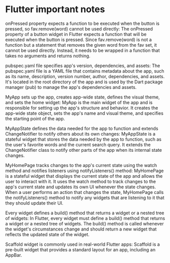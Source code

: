 # Flutter important notes

onPressed property expects a function to be executed when the button is pressed, so fav.remove(word) cannot be used directly: The onPressed property of a button widget in Flutter expects a function that will be executed when the button is pressed. Since fav.remove(word) is not a function but a statement that removes the given word from the fav set, it cannot be used directly. Instead, it needs to be wrapped in a function that takes no arguments and returns nothing.

pubspec.yaml file specifies app's version, dependencies, and assets: The pubspec.yaml file is a YAML file that contains metadata about the app, such as its name, description, version number, author, dependencies, and assets. It's located in the root directory of the app and is used by the Dart package manager (pub) to manage the app's dependencies and assets.

MyApp sets up the app, creates app-wide state, defines the visual theme, and sets the home widget: MyApp is the main widget of the app and is responsible for setting up the app's structure and behavior. It creates the app-wide state object, sets the app's name and visual theme, and specifies the starting point of the app.

MyAppState defines the data needed for the app to function and extends ChangeNotifier to notify others about its own changes: MyAppState is a stateful widget that stores the data needed by the app to function, such as the user's favorite words and the current search query. It extends the ChangeNotifier class to notify other parts of the app when its internal state changes.

MyHomePage tracks changes to the app's current state using the watch method and notifies listeners using notifyListeners() method: MyHomePage is a stateful widget that displays the current state of the app and allows the user to interact with it. It uses the watch method to track changes to the app's current state and updates its own UI whenever the state changes. When a user performs an action that changes the state, MyHomePage calls the notifyListeners() method to notify any widgets that are listening to it that they should update their UI.

Every widget defines a build() method that returns a widget or a nested tree of widgets: In Flutter, every widget must define a build() method that returns a widget or a nested tree of widgets. The build() method is called whenever the widget's circumstances change and should return a new widget that reflects the updated state of the widget.

Scaffold widget is commonly used in real-world Flutter apps: Scaffold is a pre-built widget that provides a standard layout for an app, including an AppBar.

